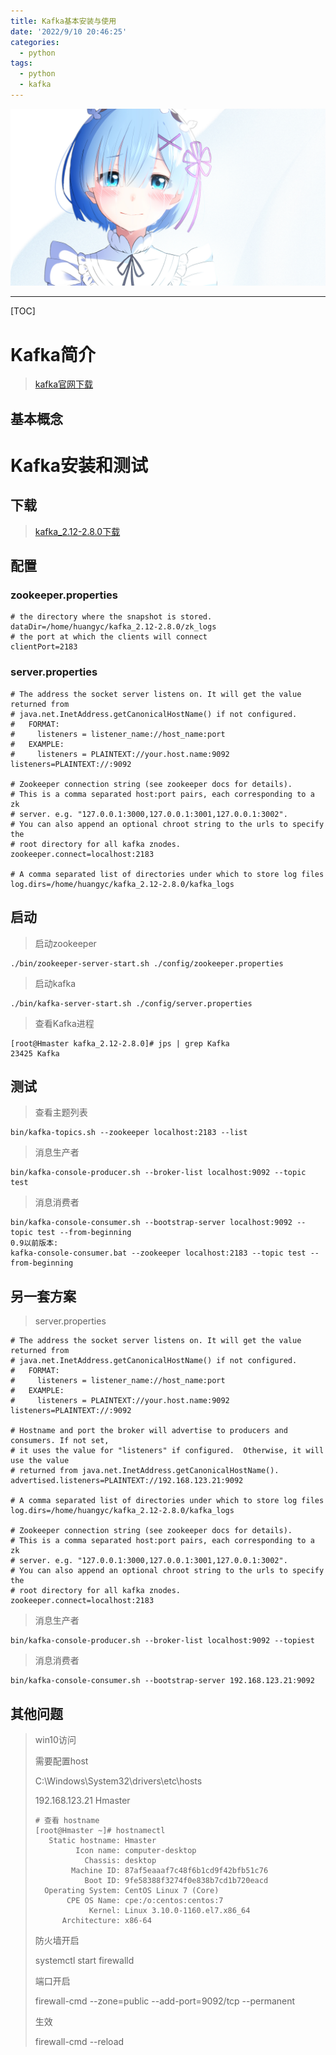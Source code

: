 ```yaml
---
title: Kafka基本安装与使用
date: '2022/9/10 20:46:25'
categories:
  - python
tags:
  - python
  - kafka
---
```


![img](res/other/异世界蕾姆_0.jpg)

---

[TOC]



# Kafka简介

> [kafka官网下载](http://kafka.apache.org/downloads)

## 基本概念



# Kafka安装和测试

## 下载

> [kafka_2.12-2.8.0下载](https://archive.apache.org/dist/kafka/2.8.0/kafka_2.12-2.8.0.tgz)

## 配置

### zookeeper.properties

```properties
# the directory where the snapshot is stored.
dataDir=/home/huangyc/kafka_2.12-2.8.0/zk_logs
# the port at which the clients will connect
clientPort=2183
```



### server.properties

```properties
# The address the socket server listens on. It will get the value returned from 
# java.net.InetAddress.getCanonicalHostName() if not configured.
#   FORMAT:
#     listeners = listener_name://host_name:port
#   EXAMPLE:
#     listeners = PLAINTEXT://your.host.name:9092
listeners=PLAINTEXT://:9092

# Zookeeper connection string (see zookeeper docs for details).
# This is a comma separated host:port pairs, each corresponding to a zk
# server. e.g. "127.0.0.1:3000,127.0.0.1:3001,127.0.0.1:3002".
# You can also append an optional chroot string to the urls to specify the
# root directory for all kafka znodes.
zookeeper.connect=localhost:2183

# A comma separated list of directories under which to store log files
log.dirs=/home/huangyc/kafka_2.12-2.8.0/kafka_logs
```



## 启动

> 启动zookeeper

```shell
./bin/zookeeper-server-start.sh ./config/zookeeper.properties
```

> 启动kafka

```shell
./bin/kafka-server-start.sh ./config/server.properties
```

> 查看Kafka进程

```shell
[root@Hmaster kafka_2.12-2.8.0]# jps | grep Kafka
23425 Kafka
```



## 测试

> 查看主题列表

```shell
bin/kafka-topics.sh --zookeeper localhost:2183 --list
```

> 消息生产者

```shell
bin/kafka-console-producer.sh --broker-list localhost:9092 --topic test 
```

> 消息消费者

```shell
bin/kafka-console-consumer.sh --bootstrap-server localhost:9092 --topic test --from-beginning
0.9以前版本: 
kafka-console-consumer.bat --zookeeper localhost:2183 --topic test --from-beginning
```



## 另一套方案

> server.properties

```properties
# The address the socket server listens on. It will get the value returned from 
# java.net.InetAddress.getCanonicalHostName() if not configured.
#   FORMAT:
#     listeners = listener_name://host_name:port
#   EXAMPLE:
#     listeners = PLAINTEXT://your.host.name:9092
listeners=PLAINTEXT://:9092

# Hostname and port the broker will advertise to producers and consumers. If not set, 
# it uses the value for "listeners" if configured.  Otherwise, it will use the value
# returned from java.net.InetAddress.getCanonicalHostName().
advertised.listeners=PLAINTEXT://192.168.123.21:9092

# A comma separated list of directories under which to store log files
log.dirs=/home/huangyc/kafka_2.12-2.8.0/kafka_logs

# Zookeeper connection string (see zookeeper docs for details).
# This is a comma separated host:port pairs, each corresponding to a zk
# server. e.g. "127.0.0.1:3000,127.0.0.1:3001,127.0.0.1:3002".
# You can also append an optional chroot string to the urls to specify the
# root directory for all kafka znodes.
zookeeper.connect=localhost:2183
```

> 消息生产者

```shell
bin/kafka-console-producer.sh --broker-list localhost:9092 --topiest
```

> 消息消费者

```shell
bin/kafka-console-consumer.sh --bootstrap-server 192.168.123.21:9092
```



## 其他问题

> win10访问
>
> 需要配置host
>
> C:\Windows\System32\drivers\etc\hosts
>
> 192.168.123.21 Hmaster
>
> ```shell
> # 查看 hostname
> [root@Hmaster ~]# hostnamectl
>    Static hostname: Hmaster
>          Icon name: computer-desktop
>            Chassis: desktop
>         Machine ID: 87af5eaaaf7c48f6b1cd9f42bfb51c76
>            Boot ID: 9fe58388f3274f0e838b7cd1b720eacd
>   Operating System: CentOS Linux 7 (Core)
>        CPE OS Name: cpe:/o:centos:centos:7
>             Kernel: Linux 3.10.0-1160.el7.x86_64
>       Architecture: x86-64
> ```
>
> 防火墙开启
>
> systemctl start firewalld
>
> 端口开启
>
> firewall-cmd --zone=public --add-port=9092/tcp --permanent
>
> 生效
>
> firewall-cmd --reload


